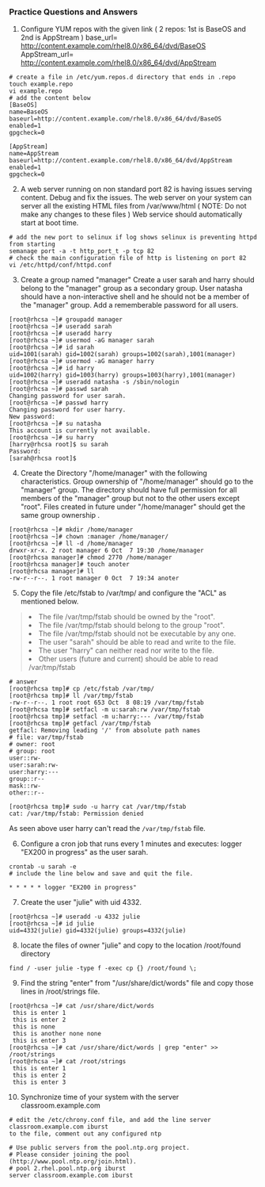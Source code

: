 ### Practice Questions and Answers<!-- omit from toc -->

1. Configure YUM repos with the given link ( 2 repos: 1st is BaseOS and 2nd is AppStream ) base_url= http://content.example.com/rhel8.0/x86_64/dvd/BaseOS AppStream_url= http://content.example.com/rhel8.0/x86_64/dvd/AppStream
```console
# create a file in /etc/yum.repos.d directory that ends in .repo
touch example.repo
vi example.repo
# add the content below
[BaseOS]
name=BaseOS
baseurl=http://content.example.com/rhel8.0/x86_64/dvd/BaseOS
enabled=1
gpgcheck=0

[AppStream]
name=AppStream
baseurl=http://content.example.com/rhel8.0/x86_64/dvd/AppStream
enabled=1
gpgcheck=0

```
2. A web server running on non standard port 82 is having issues serving content.
Debug and fix the issues.
The web server on your system can server all the existing HTML files from
/var/www/html
( NOTE: Do not make any changes to these files )
Web service should automatically start at boot time.
```console
# add the new port to selinux if log shows selinux is preventing httpd from starting
semanage port -a -t http_port_t -p tcp 82
# check the main configuration file of http is listening on port 82
vi /etc/httpd/conf/httpd.conf
```
3. Create a group named "manager"
Create a user sarah and harry should belong to the "manager" group as a secondary
group.
User natasha should have a non-interactive shell and he should not be a member of the
"manager" group. Add a rememberable password for all users.
```console
[root@rhcsa ~]# groupadd manager
[root@rhcsa ~]# useradd sarah
[root@rhcsa ~]# useradd harry
[root@rhcsa ~]# usermod -aG manager sarah
[root@rhcsa ~]# id sarah
uid=1001(sarah) gid=1002(sarah) groups=1002(sarah),1001(manager)
[root@rhcsa ~]# usermod -aG manager harry
[root@rhcsa ~]# id harry
uid=1002(harry) gid=1003(harry) groups=1003(harry),1001(manager)
[root@rhcsa ~]# useradd natasha -s /sbin/nologin
[root@rhcsa ~]# passwd sarah
Changing password for user sarah.
[root@rhcsa ~]# passwd harry
Changing password for user harry.
New password: 
[root@rhcsa ~]# su natasha
This account is currently not available.
[root@rhcsa ~]# su harry
[harry@rhcsa root]$ su sarah
Password: 
[sarah@rhcsa root]$
```
4. Create the Directory "/home/manager" with the following characteristics.
Group ownership of "/home/manager" should go to the "manager" group.
The directory should have full permission for all members of the "manager" group but
not to the other users except "root".
Files created in future under "/home/manager" should get the same group ownership .
```console
[root@rhcsa ~]# mkdir /home/manager
[root@rhcsa ~]# chown :manager /home/manager/
[root@rhcsa ~]# ll -d /home/manager
drwxr-xr-x. 2 root manager 6 Oct  7 19:30 /home/manager
[root@rhcsa manager]# chmod 2770 /home/manager
[root@rhcsa manager]# touch anoter
[root@rhcsa manager]# ll
-rw-r--r--. 1 root manager 0 Oct  7 19:34 anoter
```
5. Copy the file /etc/fstab to /var/tmp/ and configure the "ACL" as mentioned below.
><li>The file /var/tmp/fstab should be owned by the "root".
><li>The file /var/tmp/fstab should belong to the group "root".
><li>The file /var/tmp/fstab should not be executable by any one.
><li>The user "sarah" should be able to read and write to the file.
><li>The user "harry" can neither read nor write to the file.
><li>Other users (future and current) should be able to read /var/tmp/fstab
```console
# answer
[root@rhcsa tmp]# cp /etc/fstab /var/tmp/
[root@rhcsa tmp]# ll /var/tmp/fstab 
-rw-r--r--. 1 root root 653 Oct  8 08:19 /var/tmp/fstab
[root@rhcsa tmp]# setfacl -m u:sarah:rw /var/tmp/fstab 
[root@rhcsa tmp]# setfacl -m u:harry:--- /var/tmp/fstab 
[root@rhcsa tmp]# getfacl /var/tmp/fstab
getfacl: Removing leading '/' from absolute path names
# file: var/tmp/fstab
# owner: root
# group: root
user::rw-
user:sarah:rw-
user:harry:---
group::r--
mask::rw-
other::r--

[root@rhcsa tmp]# sudo -u harry cat /var/tmp/fstab
cat: /var/tmp/fstab: Permission denied
```
As seen above user harry can't read the `/var/tmp/fstab` file.

6. Configure a cron job that runs every 1 minutes and executes:
logger "EX200 in progress" as the user sarah.
```console
crontab -u sarah -e
# include the line below and save and quit the file.

* * * * * logger "EX200 in progress"

```
7. Create the user "julie" with uid 4332.
```console
[root@rhcsa ~]# useradd -u 4332 julie
[root@rhcsa ~]# id julie
uid=4332(julie) gid=4332(julie) groups=4332(julie)
```
8. locate the files of owner "julie" and copy to the location /root/found directory

```console
find / -user julie -type f -exec cp {} /root/found \;
```
9. Find the string "enter" from "/usr/share/dict/words" file and copy those lines in /root/strings file.
```console
[root@rhcsa ~]# cat /usr/share/dict/words 
 this is enter 1 
 this is enter 2 
 this is none
 this is another none none
 this is enter 3                 
[root@rhcsa ~]# cat /usr/share/dict/words | grep "enter" >> /root/strings
[root@rhcsa ~]# cat /root/strings
 this is enter 1 
 this is enter 2 
 this is enter 3
```
10. Synchronize time of your system with the server classroom.example.com

```console
# edit the /etc/chrony.conf file, and add the line server classroom.example.com iburst
to the file, comment out any configured ntp
```
```vim
# Use public servers from the pool.ntp.org project.
# Please consider joining the pool (http://www.pool.ntp.org/join.html).
# pool 2.rhel.pool.ntp.org iburst
server classroom.example.com iburst

```

